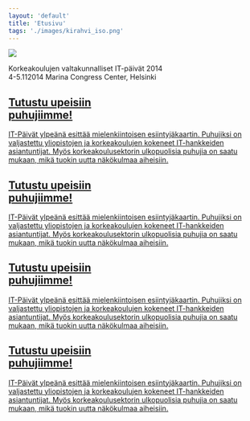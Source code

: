 ```yaml
---
layout: 'default'
title: 'Etusivu'
tags: './images/kirahvi_iso.png'
---
```

<div class="pageupper">
	<div id="loveit">
	<img src="./images/love_it.png">
	<p>Korkeakoulujen valtakunnalliset IT-päivät 2014 <br/>  4-5.112014 Marina Congress Center, Helsinki</p>
	</div>
</div>
<div class="pagelower" class="clearfix">
	<a href="puhujat.html"><div class="frontbox">
	<div id="first">
	</div>
	<h2>
	Tutustu upeisiin</br> puhujiimme!
	</h2>
	<p>
	IT-Päivät ylpeänä esittää mielenkiintoisen esiintyjäkaartin. Puhujiksi on valjastettu yliopistojen ja korkeakoulujen kokeneet IT-hankkeiden asiantuntijat. Myös korkeakoulusektorin ulkopuolisia puhujia on saatu mukaan, mikä tuokin uutta näkökulmaa aiheisiin. 
	</p>
	</div></a>
		<a href="puhujat.html"><div class="frontbox">
	<div id="first">
	</div>
	<h2>
	Tutustu upeisiin</br> puhujiimme!
	</h2>
	<p>
	IT-Päivät ylpeänä esittää mielenkiintoisen esiintyjäkaartin. Puhujiksi on valjastettu yliopistojen ja korkeakoulujen kokeneet IT-hankkeiden asiantuntijat. Myös korkeakoulusektorin ulkopuolisia puhujia on saatu mukaan, mikä tuokin uutta näkökulmaa aiheisiin. 
	</p>
	</div></a>
	<a href="puhujat.html"><div class="frontbox">
	<div id="first">
	</div>
	<h2>
	Tutustu upeisiin</br> puhujiimme!
	</h2>
	<p>
	IT-Päivät ylpeänä esittää mielenkiintoisen esiintyjäkaartin. Puhujiksi on valjastettu yliopistojen ja korkeakoulujen kokeneet IT-hankkeiden asiantuntijat. Myös korkeakoulusektorin ulkopuolisia puhujia on saatu mukaan, mikä tuokin uutta näkökulmaa aiheisiin. 
	</p>
	</div></a>
	<a href="puhujat.html"><div class="frontbox">
	<div id="first">
	</div>
	<h2>
	Tutustu upeisiin</br> puhujiimme!
	</h2>
	<p>
	IT-Päivät ylpeänä esittää mielenkiintoisen esiintyjäkaartin. Puhujiksi on valjastettu yliopistojen ja korkeakoulujen kokeneet IT-hankkeiden asiantuntijat. Myös korkeakoulusektorin ulkopuolisia puhujia on saatu mukaan, mikä tuokin uutta näkökulmaa aiheisiin. 
	</p>
	</div></a>
</div>
